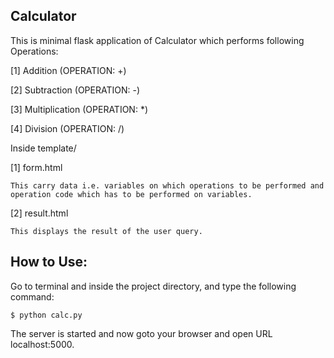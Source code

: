 Calculator
------------

This is minimal flask application of Calculator which performs following Operations:


[1] Addition (OPERATION: +)


[2] Subtraction (OPERATION: -)


[3] Multiplication (OPERATION: *)


[4] Division (OPERATION: /)


Inside template/


[1] form.html


    This carry data i.e. variables on which operations to be performed and operation code which has to be performed on variables.


[2] result.html


    This displays the result of the user query.


How to Use:
-------------

Go to terminal and inside the project directory, and type the following command:

    $ python calc.py

The server is started and now goto your browser and open URL localhost:5000.